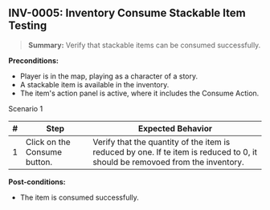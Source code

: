 ## **INV-0005:** Inventory Consume Stackable Item Testing  

> **Summary:** Verify that stackable items can be consumed successfully.  <br>

**Preconditions:** 

- Player is in the map, playing as a character of a story.
- A stackable item is available in the inventory.
- The item's action panel is active, where it includes the Consume Action.

Scenario 1 

 | \# | Step | Expected Behavior | 
 |----|------|-------------------| 
 |  1 |   Click on the Consume button.   | Verify that the quantity of the item is reduced by one. If te item is reduced to 0, it should be removoed from the inventory.   | 

**Post-conditions:**  

 - The item is consumed successfully.
